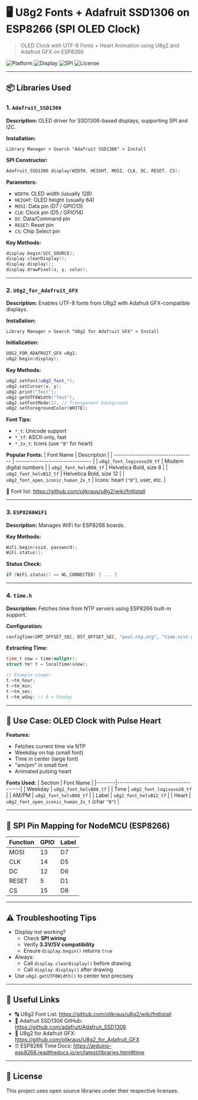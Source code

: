 
# 🖥️ U8g2 Fonts + Adafruit SSD1306 on ESP8266 (SPI OLED Clock)

> OLED Clock with UTF-8 Fonts + Heart Animation using U8g2 and Adafruit GFX on ESP8266

![Platform](https://img.shields.io/badge/platform-ESP8266-blue.svg)
![Display](https://img.shields.io/badge/display-SSD1306%20OLED-black)
![SPI](https://img.shields.io/badge/connection-SPI-yellow)
![License](https://img.shields.io/github/license/olikraus/U8g2)

---

## 📦 Libraries Used

### 1. `Adafruit_SSD1306`

**Description:** OLED driver for SSD1306-based displays, supporting SPI and I2C.

**Installation:**
```
Library Manager > Search "Adafruit SSD1306" > Install
```

**SPI Constructor:**
```cpp
Adafruit_SSD1306 display(WIDTH, HEIGHT, MOSI, CLK, DC, RESET, CS);
```

**Parameters:**
- `WIDTH`: OLED width (usually 128)
- `HEIGHT`: OLED height (usually 64)
- `MOSI`: Data pin (D7 / GPIO13)
- `CLK`: Clock pin (D5 / GPIO14)
- `DC`: Data/Command pin
- `RESET`: Reset pin
- `CS`: Chip Select pin

**Key Methods:**
```cpp
display.begin(VCC_SOURCE);
display.clearDisplay();
display.display();
display.drawPixel(x, y, color);
```

---

### 2. `U8g2_for_Adafruit_GFX`

**Description:** Enables UTF-8 fonts from U8g2 with Adafruit GFX-compatible displays.

**Installation:**
```
Library Manager > Search "U8g2 for Adafruit GFX" > Install
```

**Initialization:**
```cpp
U8G2_FOR_ADAFRUIT_GFX u8g2;
u8g2.begin(display);
```

**Key Methods:**
```cpp
u8g2.setFont(u8g2_font_*);
u8g2.setCursor(x, y);
u8g2.print("Text");
u8g2.getUTF8Width("Text");
u8g2.setFontMode(1); // Transparent background
u8g2.setForegroundColor(WHITE);
```

**Font Tips:**
- `*_t`: Unicode support
- `*_tf`: ASCII-only, fast
- `*_2x_t`: Icons (use `"B"` for heart)

**Popular Fonts:**
| Font Name                          | Description                      |
| ---------------------------------- | -------------------------------- |
| `u8g2_font_logisoso20_tf`          | Modern digital numbers           |
| `u8g2_font_helvB08_tf`             | Helvetica Bold, size 8           |
| `u8g2_font_helvB12_tf`             | Helvetica Bold, size 12          |
| `u8g2_font_open_iconic_human_2x_t` | Icons: heart (`"B"`), user, etc. |

🔗 Font list: https://github.com/olikraus/u8g2/wiki/fntlistall

---

### 3. `ESP8266WiFi`

**Description:** Manages WiFi for ESP8266 boards.

**Key Methods:**
```cpp
WiFi.begin(ssid, password);
WiFi.status();
```

**Status Check:**
```cpp
if (WiFi.status() == WL_CONNECTED) { ... }
```

---

### 4. `time.h`

**Description:** Fetches time from NTP servers using ESP8266 built-in support.

**Configuration:**
```cpp
configTime(GMT_OFFSET_SEC, DST_OFFSET_SEC, "pool.ntp.org", "time.nist.gov");
```

**Extracting Time:**
```cpp
time_t now = time(nullptr);
struct tm* t = localtime(&now);

// Example usage:
t->tm_hour;
t->tm_min;
t->tm_sec;
t->tm_wday; // 0 = Sunday
```

---

## 🧪 Use Case: OLED Clock with Pulse Heart

**Features:**
- Fetches current time via NTP
- Weekday on top (small font)
- Time in center (large font)
- "am/pm" in small font
- Animated pulsing heart

**Fonts Used:**
| Section | Font Name                          |
|--------|-------------------------------------|
| Weekday | `u8g2_font_helvB08_tf`             |
| Time    | `u8g2_font_logisoso20_tf`          |
| AM/PM   | `u8g2_font_helvB08_tf`             |
| Label   | `u8g2_font_helvB12_tf`             |
| Heart   | `u8g2_font_open_iconic_human_2x_t` (char `"B"`) |

---

## 📌 SPI Pin Mapping for NodeMCU (ESP8266)

| Function | GPIO | Label |
|----------|------|-------|
| MOSI     | 13   | D7    |
| CLK      | 14   | D5    |
| DC       | 12   | D6    |
| RESET    | 5    | D1    |
| CS       | 15   | D8    |

---

## ⚠️ Troubleshooting Tips

- Display not working?
  - Check **SPI wiring**
  - Verify **3.3V/5V compatibility**
  - Ensure `display.begin()` returns `true`
- Always:
  - Call `display.clearDisplay()` before drawing
  - Call `display.display()` after drawing
- Use `u8g2.getUTF8Width()` to center text precisely

---

## 📎 Useful Links

- 🔠 U8g2 Font List: https://github.com/olikraus/u8g2/wiki/fntlistall
- 📘 Adafruit SSD1306 GitHub: https://github.com/adafruit/Adafruit_SSD1306
- 🧩 U8g2 for Adafruit GFX: https://github.com/olikraus/U8g2_for_Adafruit_GFX
- ⏰ ESP8266 Time Docs: https://arduino-esp8266.readthedocs.io/en/latest/libraries.html#time

---

## 📁 License

This project uses open source libraries under their respective licenses.
